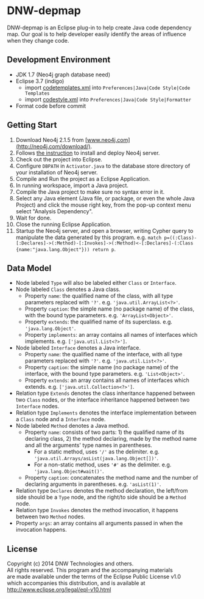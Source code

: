 DNW-depmap
=============

DNW-depmap is an Eclipse plug-in to help create Java code dependency map. Our goal is to help developer easily identify the areas of influence when they change code.

Development Environment
-----------------------
- JDK 1.7 (Neo4j graph database need)
- Eclipse 3.7 (indigo)
  - import [codetemplates.xml](https://github.com/manbaum/dnw-depmap/blob/develop/codetemplates.xml) into ```Preferences|Java|Code Style|Code Templates```
  - import [codestyle.xml](https://github.com/manbaum/dnw-depmap/blob/develop/codestyle.xml) into ```Preferences|Java|Code Style|Formatter```
- Format code before commit

Getting Start
-------------
1. Download Neo4j 2.1.5 from [www.neo4j.com](http://neo4j.com/download/).
2. Follows [the instruction](http://neo4j.com/docs/2.1.5/deployment.html) to install and deploy Neo4j server.
3. Check out the project into Eclipse.
4. Configure ```DBPATH``` in ```Activator.java``` to the database store directory of your installation of Neo4j server.
4. Compile and Run the project as a Eclipse Application.
5. In running workspace, import a Java project.
6. Compile the Java project to make sure no syntax error in it.
7. Select any Java element (Java file, or package, or even the whole Java Project) and click the mouse right key, from the pop-up context menu select "Analysis Dependency".
8. Wait for done.
9. Close the running Eclipse Application.
10. Startup the Neo4j server, and open a browser, writing Cypher query to manipulate the data generated by this program.
    e.g. ```match p=((:Class)-[:Declares]->(:Method)-[:Invokes]->(:Method)<-[:Declares]-(:Class {name:"java.lang.Object"})) return p```.

Data Model
----------
- Node labeled ```Type``` will also be labeled either ```Class``` or ```Interface```.
- Node labeled ```Class``` denotes a Java class.
  - Property ```name```: the qualified name of the class, with all type parameters replaced with ```'?'```. e.g. ```'java.util.ArrayList<?>'```.
  - Property ```caption```: the simple name (no package name) of the class, with the bound type parameters. e.g. ```'ArrayList<Object>'```.
  - Property ```extends```: the qualified name of its superclass. e.g. ```'java.lang.Object'```. 
  - Property ```implements```: an array contains all names of interfaces which implements. e.g. ```['java.util.List<?>']```. 
- Node labeled ```Interface``` denotes a Java interface. 
  - Property ```name```: the qualified name of the interface, with all type parameters replaced with ```'?'```. e.g. ```'java.util.List<?>'```.
  - Property ```caption```: the simple name (no package name) of the interface, with the bound type parameters. e.g. ```'List<Object>'```. 
  - Property ```extends```: an array contains all names of interfaces which extends. e.g. ```['java.util.Collection<?>']```.
- Relation type ```Extends``` denotes the class inheritance happened between two ```Class``` nodes, or the interface inheritance happened between two ```Interface``` nodes.
- Relation type ```Implements``` denotes the interface implementation between a ```Class``` node and a ```Interface``` node.
- Node labeled ```Method``` denotes a Java method.
  - Property ```name```: consists of two parts: 1) the qualified name of its declaring class, 2) the method declaring, made by the method name and all the arguments' type names in parentheses.
    * For a static method, uses ```'/'``` as the delimiter. e.g. ```'java.util.Arrays/asList(java.lang.Object[])'```.
    * For a non-static method, uses ```'#'``` as the delimiter. e.g. ```'java.lang.Object#wait()'```.
  - Property ```caption```: concatenates the method name and the number of declaring arguments in parentheses. e.g. ```'asList(1)'```.
- Relation type ```Declares``` denotes the method declaration, the left/from side should be a ```Type``` node, and the right/to side should be a ```Method``` node.
- Relation type ```Invokes``` denotes the method invocation, it happens between two ```Method``` nodes.
 - Property ```args```: an array contains all arguments passed in when the invocation happens.

License
-------
Copyright (c) 2014 DNW Technologies and others.<br/>
All rights reserved. This program and the accompanying materials<br/>
are made available under the terms of the Eclipse Public License v1.0<br/>
which accompanies this distribution, and is available at<br/>
http://www.eclipse.org/legal/epl-v10.html
